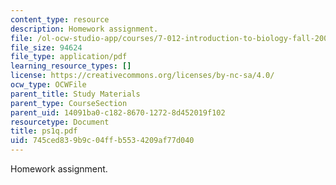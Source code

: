 ```yaml
---
content_type: resource
description: Homework assignment.
file: /ol-ocw-studio-app/courses/7-012-introduction-to-biology-fall-2004/745ced839b9c04ffb5534209af77d040_ps1q.pdf
file_size: 94624
file_type: application/pdf
learning_resource_types: []
license: https://creativecommons.org/licenses/by-nc-sa/4.0/
ocw_type: OCWFile
parent_title: Study Materials
parent_type: CourseSection
parent_uid: 14091ba0-c182-8670-1272-8d452019f102
resourcetype: Document
title: ps1q.pdf
uid: 745ced83-9b9c-04ff-b553-4209af77d040
---
```

Homework assignment.